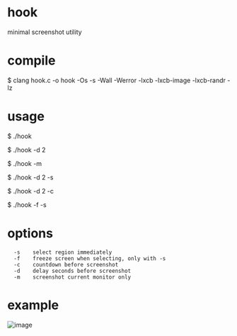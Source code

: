 # hook
minimal screenshot utility

# compile
$ clang hook.c -o hook -Os -s -Wall -Werror -lxcb -lxcb-image -lxcb-randr -lz

# usage
$ ./hook

$ ./hook -d 2

$ ./hook -m

$ ./hook -d 2 -s

$ ./hook -d 2 -c

$ ./hook -f -s

# options
```
  -s    select region immediately
  -f    freeze screen when selecting, only with -s
  -c    countdown before screenshot
  -d    delay seconds before screenshot
  -m    screenshot current monitor only
```

# example
![image](https://github.com/user-attachments/assets/51e479ff-df0b-481d-b8fc-f7f4f1471adc)
